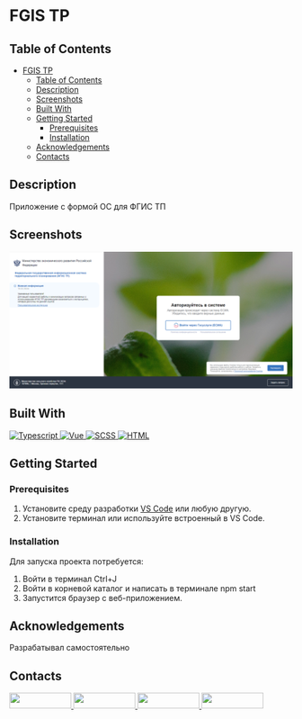 # FGIS TP

## Table of Contents

- [FGIS TP](#fgis-tp)
  - [Table of Contents](#table-of-contents)
  - [Description](#description)
  - [Screenshots](#screenshots)
  - [Built With](#built-with)
  - [Getting Started](#getting-started)
    - [Prerequisites](#prerequisites)
    - [Installation](#installation)
  - [Acknowledgements](#acknowledgements)
  - [Contacts](#contacts)

## Description

Приложение с формой ОС для ФГИС ТП

## Screenshots

<img src="https://raw.githubusercontent.com/Novikov-Pavel/fgis-tp/main/2024-04-23_11-39-48.png" alt="скрин" />

## Built With

<a href="https://www.typescriptlang.org/">
  <img src="https://cdn.jsdelivr.net/gh/devicons/devicon@latest/icons/typescript/typescript-original.svg" height="40px" width="40px" alt="Typescript" />
</a>
<a href="https://v3.ru.vuejs.org/ru/">
  <img src="https://cdn.jsdelivr.net/gh/devicons/devicon@latest/icons/vuejs/vuejs-original.svg" height="40px" width="40px" alt="Vue" />
</a>
<a href="https://sass-lang.com/">
  <img src="https://cdn.jsdelivr.net/gh/devicons/devicon@latest/icons/sass/sass-original.svg" height="40px" width="40px" alt="SCSS" />
</a>
<a href="https://developer.mozilla.org/en-US/docs/Web/HTML">
  <img src="https://cdn.jsdelivr.net/gh/devicons/devicon@latest/icons/html5/html5-original.svg" height="40px" width="40px" alt="HTML" />
</a>

## Getting Started

### Prerequisites

1. Установите среду разработки [VS Code](https://code.visualstudio.com/download) или любую другую.
2. Установите терминал или используйте встроенный в VS Code.

### Installation

Для запуска проекта потребуется:

1. Войти в терминал Ctrl+J
2. Войти в корневой каталог и написать в терминале npm start
3. Запустится браузер с веб-приложением.

## Acknowledgements

Разрабатывал самостоятельно

## Contacts

<a href="https://t.me/novikov_jobfrontend/">
  <img src="https://img.shields.io/badge/telegram-26A5E4.svg?&style=for-the-badge&logo=telegram&logoColor=white" height=28 width=110 />
</a> 
<a href="https://wa.me/79778129630/">
  <img src="https://img.shields.io/badge/whatsapp-25D366.svg?&style=for-the-badge&logo=whatsapp&logoColor=white" height=28 width=110 />
</a>
<a href="https://www.linkedin.com/in/Novikoff-Pavel">
  <img src="https://img.shields.io/badge/linkedin-0A66C2.svg?&style=for-the-badge&logo=linkedin&logoColor=white" height=28 width=110/>
</a>
<a href="mailto:novikov@jobfrontend.ru">
  <img alt="" src="https://static.tildacdn.com/tild3334-3665-4263-b964-373834323762/yan.png" height=28 width=110/>
</a>
